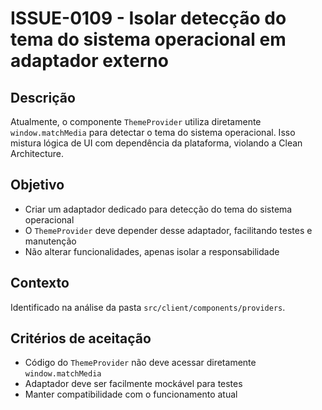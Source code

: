 # ISSUE-0109 - Isolar detecção do tema do sistema operacional em adaptador externo

## Descrição
Atualmente, o componente `ThemeProvider` utiliza diretamente `window.matchMedia` para detectar o tema do sistema operacional. Isso mistura lógica de UI com dependência da plataforma, violando a Clean Architecture.

## Objetivo
- Criar um adaptador dedicado para detecção do tema do sistema operacional
- O `ThemeProvider` deve depender desse adaptador, facilitando testes e manutenção
- Não alterar funcionalidades, apenas isolar a responsabilidade

## Contexto
Identificado na análise da pasta `src/client/components/providers`.

## Critérios de aceitação
- Código do `ThemeProvider` não deve acessar diretamente `window.matchMedia`
- Adaptador deve ser facilmente mockável para testes
- Manter compatibilidade com o funcionamento atual